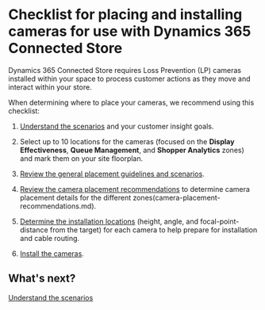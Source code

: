 

# Checklist for placing and installing cameras for use with Dynamics 365 Connected Store

Dynamics 365 Connected Store requires Loss Prevention (LP) cameras installed within your space to process customer actions as they 
move and interact within your store.

When determining where to place your cameras, we recommend using this checklist:

1. [Understand the scenarios](camera-placement-general.md) and your customer insight goals.

2. Select up to 10 locations for the cameras (focused on the **Display Effectiveness**, **Queue Management**, and **Shopper Analytics** zones) and mark them on your site floorplan.

3. [Review the general placement guidelines and scenarios](camera-placement-general.md).

4. [Review the camera placement recommendations](camera-placement-recommendations.md) to determine camera placement details for the different zones(camera-placement-recommendations.md).

5. [Determine the installation locations](camera-placement-recommendations.md) (height, angle, and focal-point-distance from the target) for each camera to help prepare for installation and cable routing.

6. [Install the cameras](install-cameras.md).

## What's next?

[Understand the scenarios](camera-placement-general.md)
